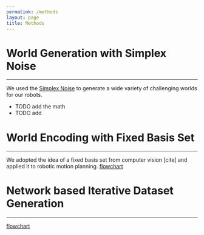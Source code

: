 ```yaml
---
permalink: /methods
layout: page
title: Methods
---
```



# World Generation with Simplex Noise
---
We used the [Simplex Noise](https://en.wikipedia.org/wiki/Simplex_noise) to generate a wide variety of challenging worlds for our robots.
* TODO add the math
* TODO add  


# World Encoding with Fixed Basis Set
---
We adopted the idea of a fixed basis set from computer vision [cite] and applied it to robotic motion planning.
[flowchart](../assetts/imgs/fb_exact.png)


# Network based Iterative Dataset Generation
---
[flowchart](../assetts/imgs/flowchart.png)
